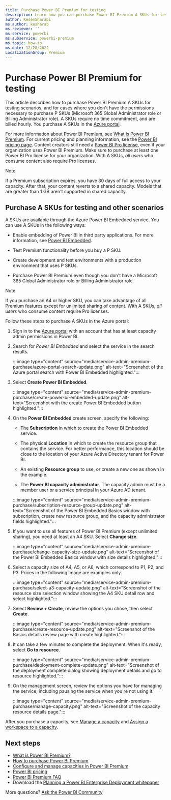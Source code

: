 ```yaml
---
title: Purchase Power BI Premium for testing
description: Learn how you can purchase Power BI Premium A SKUs for testing and when you don't have permission to purchase P SKUs.
author: KesemSharabi
ms.author: kesharab
ms.reviewer: ''
ms.service: powerbi
ms.subservice: powerbi-premium
ms.topic: how-to
ms.date: 12/28/2022
LocalizationGroup: Premium
---
```


# Purchase Power BI Premium for testing

This article describes how to purchase Power BI Premium A SKUs for testing scenarios, and for cases where you don't have the permissions necessary to purchase P SKUs (Microsoft 365 Global Administrator role or Billing Administrator role). A SKUs require no time commitment, and are billed hourly. You purchase A SKUs in the [Azure portal](https://portal.azure.com).

For more information about Power BI Premium, see [What is Power BI Premium](service-premium-gen2-what-is.md). For current pricing and planning information, see the [Power BI pricing page](https://powerbi.microsoft.com/pricing/). Content creators still need a [Power BI Pro license](service-admin-purchasing-power-bi-pro.md), even if your organization uses Power BI Premium. Make sure to purchase at least one Power BI Pro license for your organization. With A SKUs, _all users_ who consume content also require Pro licenses.

> [!NOTE]
> If a Premium subscription expires, you have 30 days of full access to your capacity. After that, your content reverts to a shared capacity. Models that are greater than 1 GB aren't supported in shared capacity.

## Purchase A SKUs for testing and other scenarios

A SKUs are available through the Azure Power BI Embedded service. You can use A SKUs in the following ways:

- Enable embedding of Power BI in third party applications. For more information, see [Power BI Embedded](../developer/embedded/embedded-analytics-power-bi.md).

- Test Premium functionality before you buy a P SKU.

- Create development and test environments with a production environment that uses P SKUs.

- Purchase Power BI Premium even though you don't have a Microsoft 365 Global Administrator role or Billing Administrator role.

> [!NOTE]
> If you purchase an A4 or higher SKU, you can take advantage of all Premium features except for unlimited sharing of content. With A SKUs, _all users_ who consume content require Pro licenses.

Follow these steps to purchase A SKUs in the Azure portal:

1. Sign in to the [Azure portal](https://portal.azure.com) with an account that has at least capacity admin permissions in Power BI.

1. Search for _Power BI Embedded_ and select the service in the search results.

    :::image type="content" source="media/service-admin-premium-purchase/azure-portal-search-update.png" alt-text="Screenshot of the Azure portal search with Power BI Embedded highlighted.":::

1. Select **Create Power BI Embedded**.

    :::image type="content" source="media/service-admin-premium-purchase/create-power-bi-embedded-update.png" alt-text="Screenshot with the create Power BI Embedded button highlighted.":::

1. On the **Power BI Embedded** create screen, specify the following:

    - The **Subscription** in which to create the Power BI Embedded service.

    - The physical **Location** in which to create the resource group that contains the service. For better performance, this location should be close to the location of your Azure Active Directory tenant for Power BI.

    - An existing **Resource group** to use, or create a new one as shown in the example.

    - The **Power BI capacity administrator**. The capacity admin must be a member user or a service principal in your Azure AD tenant.

    :::image type="content" source="media/service-admin-premium-purchase/subscription-resource-group-update.png" alt-text="Screenshot of the Power BI Embedded Basics window with subscription, create new resource group, and the capacity administrator fields highlighted.":::

1. If you want to use all features of Power BI Premium (except unlimited sharing), you need at least an A4 SKU. Select **Change size**.

    :::image type="content" source="media/service-admin-premium-purchase/change-capacity-size-update.png" alt-text="Screenshot of the Power BI Embedded Basics window with size details highlighted.":::

1. Select a capacity size of A4, A5, or A6, which correspond to P1, P2, and P3. Prices in the following image are examples only.

    :::image type="content" source="media/service-admin-premium-purchase/select-a3-capacity-update.png" alt-text="Screenshot of the resource size selection window showing the A4 SKU detail row and select highlighted.":::

1. Select **Review + Create**, review the options you chose, then select **Create**.

    :::image type="content" source="media/service-admin-premium-purchase/create-resource-update.png" alt-text="Screenshot of the Basics details review page with create highlighted.":::

1. It can take a few minutes to complete the deployment. When it's ready, select **Go to resource**.

    :::image type="content" source="media/service-admin-premium-purchase/deployment-complete-update.png" alt-text="Screenshot of the deployment complete dialog showing deployment details and go to resource highlighted.":::

1. On the management screen, review the options you have for managing the service, including pausing the service when you're not using it.

    :::image type="content" source="media/service-admin-premium-purchase/manage-capacity.png" alt-text="Screenshot of the capacity resource details page.":::

After you purchase a capacity, see [Manage a capacity](service-admin-premium-manage.md#manage-capacity) and [Assign a workspace to a capacity](service-admin-premium-manage.md#assign-a-workspace-to-a-capacity).

## Next steps

- [What is Power BI Premium?](service-premium-gen2-what-is.md)
- [How to purchase Power BI Premium](service-admin-premium-purchase.md)
- [Configure and manage capacities in Power BI Premium](service-admin-premium-manage.md)
- [Power BI pricing](https://powerbi.microsoft.com/pricing/)
- [Power BI Premium FAQ](service-premium-gen2-faq.yml)
- Download the [Planning a Power BI Enterprise Deployment whitepaper](https://aka.ms/pbienterprisedeploy)

More questions? [Ask the Power BI Community](https://community.powerbi.com/)
